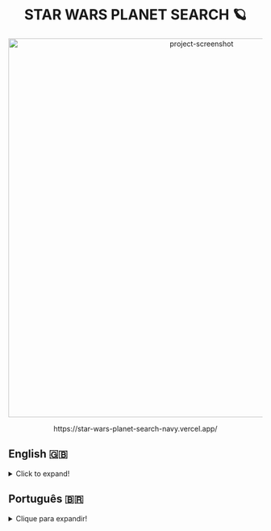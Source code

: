 <h1 align="center">STAR WARS PLANET SEARCH 🪐</h1>

<p align="center">
<img src="https://user-images.githubusercontent.com/96205316/182970742-f49b7caf-2155-440b-8148-82aa3beb1b35.png" alt="project-screenshot" width="750"/>
</p>
<p align="center">https://star-wars-planet-search-navy.vercel.app/</p>

## English 🇬🇧
<details>
  <summary>Click to expand!</summary>
  
  ### Description

Star Wars Planet Search was developed during the Front-end module at [Trybe](https://www.betrybe.com/) in June, 2022.   
This project was my first contact with React using Hooks and Context API as State Management. During it's development, I was able to solidify my knowledge of inheritance inbetween React components to create a Context Provider and React Hooks like useState and useEffect.

### Technologies and Tools
This project was developed using React, React Hooks, Context API and CSS.
The data used in this project comes from [SWAPI](https://swapi.dev/).

### Installation

1. Create a directory using the **mkdir** command:
```
  mkdir saraivais-projects
```

2. Access the directory using the **cd** command and clone the repository:
```
  cd saraivais-projects
  git clone git@github.com:saraivais/star-wars-planet-search.git
```

3. Access the project directory and install it's dependencies:
```
  cd star-wars-planet-search
  npm i
```

4. Lastly, use the **npm start** command and access the project via browser, using the following url
```
  http://localhost:3000
```

</details>

## Português 🇧🇷
<details>
  <summary>Clique para expandir!</summary>
  
  ### Descrição
  
O Star Wars Planet Search foi desenvolvido durante o módulo Front-end em [Trybe](https://www.betrybe.com/) em junho de 2022.   
Este projeto foi meu primeiro contato com React usando Hooks e Context API como State Management. Durante seu desenvolvimento, pude solidificar meu conhecimento sobre herança entre componentes React para criar um Context Provider e React Hooks como useState e useEffect.

### Tecnologias e Ferramentas
Este projeto foi desenvolvido utilizando React, React Hooks, Context API e CSS. Os dados utilizados no projeto são da [SWAPI](https://swapi.dev/).

### Instalação

1. Crie um diretório usando o comando **mkdir**:
```
  mkdir saraivais-projects
```

2. Acesse o diretório usando o comando **cd** e clone o repositório:
```
  cd saraivais-projects
  git clone git@github.com:saraivais/star-wars-planet-search.git
```

3. Acesse o diretório do projeto e instale suas dependências:
```
  cd star-wars-planet-search
  npm i
```

4. Por fim, use o comando **npm start** e acesse o projeto via navegador, usando a seguinte url
```
  http://localhost:3000
```

</details>


